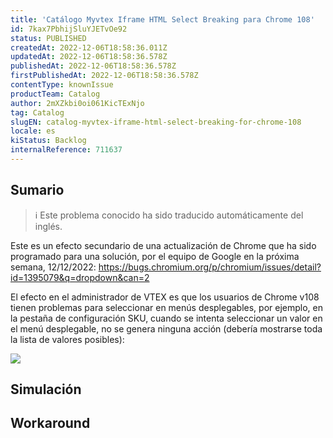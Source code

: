 ```yaml
---
title: 'Catálogo Myvtex Iframe HTML Select Breaking para Chrome 108'
id: 7kax7PbhijSluYJETvOe92
status: PUBLISHED
createdAt: 2022-12-06T18:58:36.011Z
updatedAt: 2022-12-06T18:58:36.578Z
publishedAt: 2022-12-06T18:58:36.578Z
firstPublishedAt: 2022-12-06T18:58:36.578Z
contentType: knownIssue
productTeam: Catalog
author: 2mXZkbi0oi061KicTExNjo
tag: Catalog
slugEN: catalog-myvtex-iframe-html-select-breaking-for-chrome-108
locale: es
kiStatus: Backlog
internalReference: 711637
---
```


## Sumario

>ℹ️ Este problema conocido ha sido traducido automáticamente del inglés.



Este es un efecto secundario de una actualización de Chrome que ha sido programado para una solución, por el equipo de Google en la próxima semana, 12/12/2022: https://bugs.chromium.org/p/chromium/issues/detail?id=1395079&q=dropdown&can=2

El efecto en el administrador de VTEX es que los usuarios de Chrome v108 tienen problemas para seleccionar en menús desplegables, por ejemplo, en la pestaña de configuración SKU, cuando se intenta seleccionar un valor en el menú desplegable, no se genera ninguna acción (debería mostrarse toda la lista de valores posibles):

 ![](https://vtexhelp.zendesk.com/attachments/token/JvqH3KkI0sgflVmKG3IOCfHa1/?name=image.png)




##

## Simulación



## Workaround



